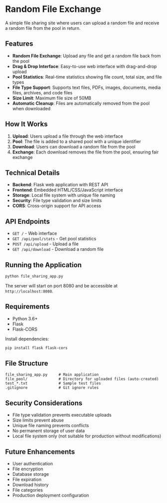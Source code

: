 # Random File Exchange

A simple file sharing site where users can upload a random file and receive a random file from the pool in return.

## Features

- **Random File Exchange**: Upload any file and get a random file back from the pool
- **Drag & Drop Interface**: Easy-to-use web interface with drag-and-drop upload
- **Pool Statistics**: Real-time statistics showing file count, total size, and file types
- **File Type Support**: Supports text files, PDFs, images, documents, media files, archives, and code files
- **Size Limit**: Maximum file size of 50MB
- **Automatic Cleanup**: Files are automatically removed from the pool when downloaded

## How It Works

1. **Upload**: Users upload a file through the web interface
2. **Pool**: The file is added to a shared pool with a unique identifier
3. **Download**: Users can download a random file from the pool
4. **Exchange**: Each download removes the file from the pool, ensuring fair exchange

## Technical Details

- **Backend**: Flask web application with REST API
- **Frontend**: Embedded HTML/CSS/JavaScript interface
- **Storage**: Local file system with unique file naming
- **Security**: File type validation and size limits
- **CORS**: Cross-origin support for API access

## API Endpoints

- `GET /` - Web interface
- `GET /api/pool/stats` - Get pool statistics
- `POST /api/upload` - Upload a file
- `GET /api/download` - Download a random file

## Running the Application

```bash
python file_sharing_app.py
```

The server will start on port 8080 and be accessible at `http://localhost:8080`.

## Requirements

- Python 3.6+
- Flask
- Flask-CORS

Install dependencies:
```bash
pip install flask flask-cors
```

## File Structure

```
file_sharing_app.py     # Main application
file_pool/              # Directory for uploaded files (auto-created)
test_*.txt              # Sample test files
.gitignore              # Git ignore rules
```

## Security Considerations

- File type validation prevents executable uploads
- Size limits prevent abuse
- Unique file naming prevents conflicts
- No permanent storage of user data
- Local file system only (not suitable for production without modifications)

## Future Enhancements

- User authentication
- File encryption
- Database storage
- File expiration
- Download history
- File categories
- Production deployment configuration